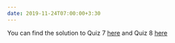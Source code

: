 ```yaml
---
date: 2019-11-24T07:00:00+3:30
---
```

You can find the solution to Quiz 7 [here](static_files/quizes/Quiz7-Solution.pdf) and Quiz 8 [here](static_files/quizes/Quiz8-Solution.pdf)
